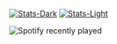 [![Stats-Dark](https://github-readme-stats.vercel.app/api?username=BzzzThe18th&show_icons=true&theme=dark#gh-dark-mode-only&card_width=1000)](https://github.com/anuraghazra/github-readme-stats#gh-dark-mode-only)
[![Stats-Light](https://github-readme-stats.vercel.app/api?username=BzzzThe18th&show_icons=true&theme=default#gh-light-mode-only&card_width=1000)](https://github.com/anuraghazra/github-readme-stats#gh-light-mode-only)

![Spotify recently played](https://spotify-recently-played-readme.vercel.app/api?user=5ijj1ef3gtzy3iaj3q4obv1wr&width=1000)
